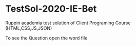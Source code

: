 # TestSol-2020-IE-Bet
Ruppin academia test solution of Client Programing Course  (HTML,CSS,JS,JSON)

To see the Question open the word file
